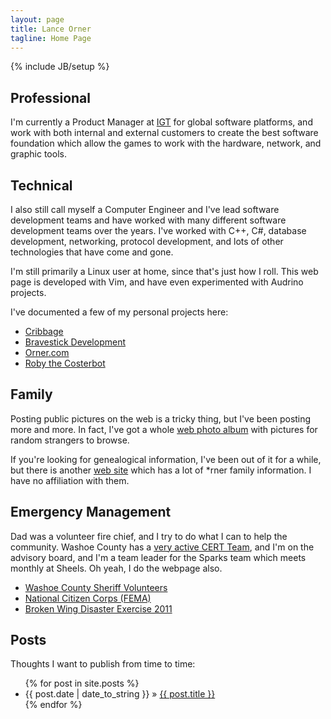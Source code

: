 ```yaml
---
layout: page
title: Lance Orner 
tagline: Home Page
---
```

{% include JB/setup %}

## Professional

I'm currently a Product Manager at [IGT](http://www.igt.com) for
global software platforms, and work with both internal and external
customers to create the best software foundation which allow the games
to work with the hardware, network, and graphic tools. 

## Technical

I also still call myself a Computer Engineer and I've lead
software development teams and have worked with many
different software development teams over the years.  I've
worked with C++, C#, database development, networking,
protocol development, and lots of other technologies that
have come and gone.

I'm still primarily a Linux user at home, since that's just how I
roll.  This web page is developed with Vim, and have even experimented
with Audrino projects. 

I've documented a few of my personal projects here:

* [Cribbage](https://github.com/lanceorner/Cribbage.cpp)
* [Bravestick Development](http://bravestick.com)
* [Orner.com](http://orner.com)
* [Roby the Costerbot](http://orner.net/robycosterbot)

## Family

Posting public pictures on the web is a tricky thing, but I've been
posting more and more.  In fact, I've got a whole [web photo
album](http://orner.ent/albums) with pictures for random strangers to
browse.

If you're looking for genealogical information, I've been out of it
for a while, but there is another [web site](http://www.kinfolks.info/)
which has a lot of \*rner family information. I have no affiliation
with them.

## Emergency Management

Dad was a volunteer fire chief, and I try to do what I can to help the
community.  Washoe County has a [very active CERT
Team](http://wcsovolunteer.org), and I'm on the advisory board, and
I'm a team leader for the Sparks team which meets monthly at Sheels.
Oh yeah, I do the webpage also.

* [Washoe County Sheriff Volunteers](http://wcsovolunteer.org)
* [National Citizen Corps (FEMA)](http://www.citizencorps.gov/)
* [Broken Wing Disaster Exercise 2011](http://wcsovolunteer.org/archives/157)
    
## Posts

Thoughts I want to publish from time to time:

<ul class="posts">
  {% for post in site.posts %}
    <li><span>{{ post.date | date_to_string }}</span> &raquo; <a href="{{ BASE_PATH }}{{ post.url }}">{{ post.title }}</a></li>
  {% endfor %}
</ul>


